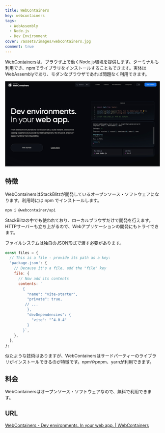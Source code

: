 ```yaml
---
title: WebContainers
key: webcontainers
tags:
  - WebAssembly
  - Node.js
  - Dev Environment
cover: /assets/images/webcontainers.jpg
comment: true
---
```


[WebContainers](https://webcontainers.io/)は、ブラウザ上で動くNode.js環境を提供します。ターミナルも利用でき、npmでライブラリをインストールすることもできます。実体はWebAssemblyであり、モダンなブラウザであれば問題なく利用できます。

[![WebContainersのWebサイト](/assets/images/webcontainers.jpg)](https://webcontainers.io/x)

<!--more-->

## 特徴

WebContainersはStackBlitzが開発しているオープンソース・ソフトウェアになります。利用時には npm でインストールします。

```bash
npm i @webcontainer/api
```

StackBlitzの中でも使われており、ローカルブラウザだけで開発を行えます。HTTPサーバーも立ち上がるので、Webアプリケーションの開発にもトライできます。

ファイルシステムは独自のJSON形式で渡す必要があります。

```js
const files = {
  // This is a file - provide its path as a key:
  'package.json': {
    // Because it's a file, add the "file" key
    file: {
      // Now add its contents
      contents: `
        {
          "name": "vite-starter",
          "private": true,
         // ...
          },
          "devDependencies": {
            "vite": "^4.0.4"
          }
        }`,
    },
  },
};
```

似たような技術はありますが、WebContainersはサードパーティーのライブラリがインストールできるのが特徴です。npmやpnpm、yarnが利用できます。

## 料金

WebContainersはオープンソース・ソフトウェアなので、無料で利用できます。

## URL

[WebContainers \- Dev environments\. In your web app\. \| WebContainers](https://webcontainers.io/)
